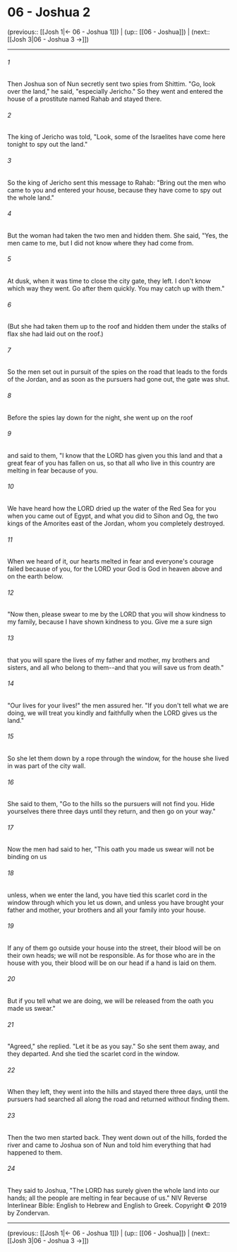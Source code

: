 # 06 - Joshua 2

(previous:: [[Josh 1|← 06 - Joshua 1]]) | (up:: [[06 - Joshua]]) | (next:: [[Josh 3|06 - Joshua 3 →]])

***


###### 1 
Then Joshua son of Nun secretly sent two spies from Shittim. "Go, look over the land," he said, "especially Jericho." So they went and entered the house of a prostitute named Rahab and stayed there. 

###### 2 
The king of Jericho was told, "Look, some of the Israelites have come here tonight to spy out the land." 

###### 3 
So the king of Jericho sent this message to Rahab: "Bring out the men who came to you and entered your house, because they have come to spy out the whole land." 

###### 4 
But the woman had taken the two men and hidden them. She said, "Yes, the men came to me, but I did not know where they had come from. 

###### 5 
At dusk, when it was time to close the city gate, they left. I don't know which way they went. Go after them quickly. You may catch up with them." 

###### 6 
(But she had taken them up to the roof and hidden them under the stalks of flax she had laid out on the roof.) 

###### 7 
So the men set out in pursuit of the spies on the road that leads to the fords of the Jordan, and as soon as the pursuers had gone out, the gate was shut. 

###### 8 
Before the spies lay down for the night, she went up on the roof 

###### 9 
and said to them, "I know that the LORD has given you this land and that a great fear of you has fallen on us, so that all who live in this country are melting in fear because of you. 

###### 10 
We have heard how the LORD dried up the water of the Red Sea for you when you came out of Egypt, and what you did to Sihon and Og, the two kings of the Amorites east of the Jordan, whom you completely destroyed. 

###### 11 
When we heard of it, our hearts melted in fear and everyone's courage failed because of you, for the LORD your God is God in heaven above and on the earth below. 

###### 12 
"Now then, please swear to me by the LORD that you will show kindness to my family, because I have shown kindness to you. Give me a sure sign 

###### 13 
that you will spare the lives of my father and mother, my brothers and sisters, and all who belong to them--and that you will save us from death." 

###### 14 
"Our lives for your lives!" the men assured her. "If you don't tell what we are doing, we will treat you kindly and faithfully when the LORD gives us the land." 

###### 15 
So she let them down by a rope through the window, for the house she lived in was part of the city wall. 

###### 16 
She said to them, "Go to the hills so the pursuers will not find you. Hide yourselves there three days until they return, and then go on your way." 

###### 17 
Now the men had said to her, "This oath you made us swear will not be binding on us 

###### 18 
unless, when we enter the land, you have tied this scarlet cord in the window through which you let us down, and unless you have brought your father and mother, your brothers and all your family into your house. 

###### 19 
If any of them go outside your house into the street, their blood will be on their own heads; we will not be responsible. As for those who are in the house with you, their blood will be on our head if a hand is laid on them. 

###### 20 
But if you tell what we are doing, we will be released from the oath you made us swear." 

###### 21 
"Agreed," she replied. "Let it be as you say." So she sent them away, and they departed. And she tied the scarlet cord in the window. 

###### 22 
When they left, they went into the hills and stayed there three days, until the pursuers had searched all along the road and returned without finding them. 

###### 23 
Then the two men started back. They went down out of the hills, forded the river and came to Joshua son of Nun and told him everything that had happened to them. 

###### 24 
They said to Joshua, "The LORD has surely given the whole land into our hands; all the people are melting in fear because of us." NIV Reverse Interlinear Bible: English to Hebrew and English to Greek. Copyright © 2019 by Zondervan.

***

(previous:: [[Josh 1|← 06 - Joshua 1]]) | (up:: [[06 - Joshua]]) | (next:: [[Josh 3|06 - Joshua 3 →]])
